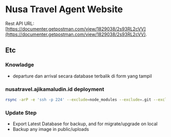 # Nusa Travel Agent Website

Rest API URL: [https://documenter.getpostman.com/view/1829038/2s93RL2cVV](https://documenter.getpostman.com/view/1829038/2s93RL2cVV).

## Etc

### Knowladge

-   departure dan arrival secara database terbalik di form yang tampil

### nusatravel.ajikamaludin.id deployment

```bash
rsync -arP -e 'ssh -p 224' --exclude=node_modules --exclude=.git --exclude=.env --exclude=database/database.sqlite --exclude=public/uploads --exclude=storage --exclude=public/hot . arm@ajikamaludin.id:/home/arm/projects/nusatravel
```

### Update Step

-   Export Latest Database for backup, and for migrate/upgrade on local
-   Backup any image in public/uploads
